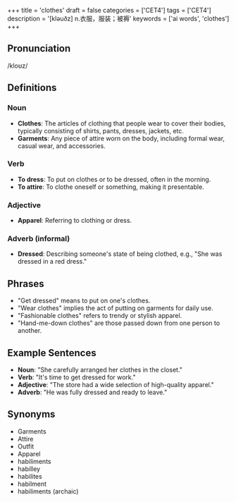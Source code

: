 +++
title = 'clothes'
draft = false
categories = ['CET4']
tags = ['CET4']
description = '[kləuðz] n.衣服，服装；被褥'
keywords = ['ai words', 'clothes']
+++

## Pronunciation
/kloʊz/

## Definitions
### Noun
- **Clothes**: The articles of clothing that people wear to cover their bodies, typically consisting of shirts, pants, dresses, jackets, etc.
- **Garments**: Any piece of attire worn on the body, including formal wear, casual wear, and accessories.

### Verb
- **To dress**: To put on clothes or to be dressed, often in the morning.
- **To attire**: To clothe oneself or something, making it presentable.

### Adjective
- **Apparel**: Referring to clothing or dress.

### Adverb (informal)
- **Dressed**: Describing someone's state of being clothed, e.g., "She was dressed in a red dress."

## Phrases
- "Get dressed" means to put on one's clothes.
- "Wear clothes" implies the act of putting on garments for daily use.
- "Fashionable clothes" refers to trendy or stylish apparel.
- "Hand-me-down clothes" are those passed down from one person to another.

## Example Sentences
- **Noun**: "She carefully arranged her clothes in the closet."
- **Verb**: "It's time to get dressed for work."
- **Adjective**: "The store had a wide selection of high-quality apparel."
- **Adverb**: "He was fully dressed and ready to leave."

## Synonyms
- Garments
- Attire
- Outfit
- Apparel
- habiliments
- habilley
- habilites
- habilment
- habiliments (archaic)
